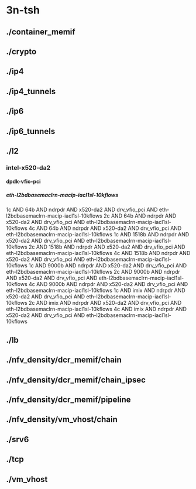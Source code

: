 # 3n-tsh
## ./container_memif
## ./crypto
## ./ip4
## ./ip4_tunnels
## ./ip6
## ./ip6_tunnels
## ./l2
### intel-x520-da2
#### dpdk-vfio-pci
##### eth-l2bdbasemaclrn-macip-iacl1sl-10kflows
1c AND 64b AND ndrpdr AND x520-da2 AND drv_vfio_pci AND eth-l2bdbasemaclrn-macip-iacl1sl-10kflows
2c AND 64b AND ndrpdr AND x520-da2 AND drv_vfio_pci AND eth-l2bdbasemaclrn-macip-iacl1sl-10kflows
4c AND 64b AND ndrpdr AND x520-da2 AND drv_vfio_pci AND eth-l2bdbasemaclrn-macip-iacl1sl-10kflows
1c AND 1518b AND ndrpdr AND x520-da2 AND drv_vfio_pci AND eth-l2bdbasemaclrn-macip-iacl1sl-10kflows
2c AND 1518b AND ndrpdr AND x520-da2 AND drv_vfio_pci AND eth-l2bdbasemaclrn-macip-iacl1sl-10kflows
4c AND 1518b AND ndrpdr AND x520-da2 AND drv_vfio_pci AND eth-l2bdbasemaclrn-macip-iacl1sl-10kflows
1c AND 9000b AND ndrpdr AND x520-da2 AND drv_vfio_pci AND eth-l2bdbasemaclrn-macip-iacl1sl-10kflows
2c AND 9000b AND ndrpdr AND x520-da2 AND drv_vfio_pci AND eth-l2bdbasemaclrn-macip-iacl1sl-10kflows
4c AND 9000b AND ndrpdr AND x520-da2 AND drv_vfio_pci AND eth-l2bdbasemaclrn-macip-iacl1sl-10kflows
1c AND imix AND ndrpdr AND x520-da2 AND drv_vfio_pci AND eth-l2bdbasemaclrn-macip-iacl1sl-10kflows
2c AND imix AND ndrpdr AND x520-da2 AND drv_vfio_pci AND eth-l2bdbasemaclrn-macip-iacl1sl-10kflows
4c AND imix AND ndrpdr AND x520-da2 AND drv_vfio_pci AND eth-l2bdbasemaclrn-macip-iacl1sl-10kflows
## ./lb
## ./nfv_density/dcr_memif/chain
## ./nfv_density/dcr_memif/chain_ipsec
## ./nfv_density/dcr_memif/pipeline
## ./nfv_density/vm_vhost/chain
## ./srv6
## ./tcp
## ./vm_vhost
